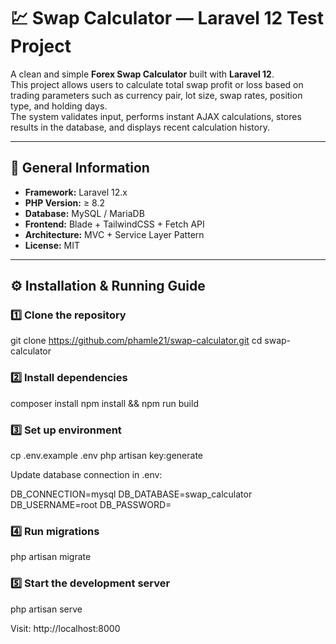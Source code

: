 # 💹 Swap Calculator — Laravel 12 Test Project

A clean and simple **Forex Swap Calculator** built with **Laravel 12**.  
This project allows users to calculate total swap profit or loss based on trading parameters such as currency pair, lot size, swap rates, position type, and holding days.  
The system validates input, performs instant AJAX calculations, stores results in the database, and displays recent calculation history.

---

## 🧩 General Information

- **Framework:** Laravel 12.x  
- **PHP Version:** ≥ 8.2  
- **Database:** MySQL / MariaDB  
- **Frontend:** Blade + TailwindCSS + Fetch API  
- **Architecture:** MVC + Service Layer Pattern  
- **License:** MIT  

---

## ⚙️ Installation & Running Guide

### 1️⃣ Clone the repository

git clone https://github.com/phamle21/swap-calculator.git
cd swap-calculator

### 2️⃣ Install dependencies
composer install
npm install && npm run build

### 3️⃣ Set up environment
cp .env.example .env
php artisan key:generate


Update database connection in .env:

DB_CONNECTION=mysql
DB_DATABASE=swap_calculator
DB_USERNAME=root
DB_PASSWORD=

### 4️⃣ Run migrations
php artisan migrate

### 5️⃣ Start the development server
php artisan serve


Visit: http://localhost:8000
